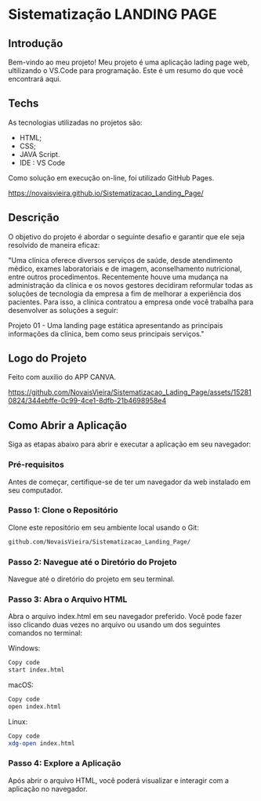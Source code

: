 # Sistematização LANDING PAGE

## Introdução

Bem-vindo ao meu projeto! 
Meu projeto é uma aplicação lading page web, ultilizando o VS.Code para programação.
Este é um resumo do que você encontrará aqui.

## Techs

As tecnologias utilizadas no projetos são:
- HTML;
- CSS;
- JAVA Script.
- IDE : VS Code

Como solução em execução on-line, foi utilizado GitHub Pages.

https://novaisvieira.github.io/Sistematizacao_Landing_Page/  

## Descrição
O objetivo do projeto é abordar o seguinte desafio e garantir que ele seja resolvido de maneira eficaz:

"Uma clínica oferece diversos serviços de saúde, desde atendimento médico, exames laboratoriais e de imagem, aconselhamento nutricional, entre outros procedimentos. Recentemente houve uma mudança na administração da clínica e os novos gestores decidiram reformular todas as soluções de tecnologia da empresa a fim de melhorar a experiência dos pacientes. Para isso, a clínica contratou a empresa onde você trabalha para desenvolver as soluções a seguir:


Projeto 01 - Uma landing page estática apresentando as principais informações da clínica, bem como seus principais serviços."

## Logo do Projeto
Feito com auxilio do APP CANVA.

https://github.com/NovaisVieira/Sistematizacao_Lading_Page/assets/152810824/344ebffe-0c99-4ce1-8dfb-21b4698958e4


## Como Abrir a Aplicação

Siga as etapas abaixo para abrir e executar a aplicação em seu navegador:

### Pré-requisitos

Antes de começar, certifique-se de ter um navegador da web instalado em seu computador.

### Passo 1: Clone o Repositório

Clone este repositório em seu ambiente local usando o Git:

```sh
github.com/NovaisVieira/Sistematizacao_Landing_Page/
```
### Passo 2: Navegue até o Diretório do Projeto
Navegue até o diretório do projeto em seu terminal.


### Passo 3: Abra o Arquivo HTML
Abra o arquivo index.html em seu navegador preferido. Você pode fazer isso clicando duas vezes no arquivo ou usando um dos seguintes comandos no terminal:

Windows:
```sh
Copy code
start index.html
```
macOS:
```sh
Copy code
open index.html
```
Linux:
```sh
Copy code
xdg-open index.html
```
### Passo 4: Explore a Aplicação
Após abrir o arquivo HTML, você poderá visualizar e interagir com a aplicação no navegador.
